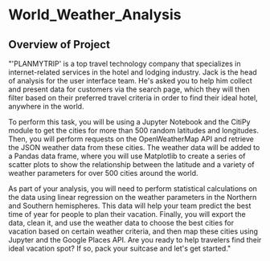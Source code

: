 # World_Weather_Analysis
## Overview of Project
"'PLANMYTRIP' is a top travel technology company that specializes in internet-related services in the hotel and lodging industry. Jack is the head of analysis for the user interface team. He's asked you to help him collect and present data for customers via the search page, which they will then filter based on their preferred travel criteria in order to find their ideal hotel, anywhere in the world.

To perform this task, you will be using a Jupyter Notebook and the CitiPy module to get the cities for more than 500 random latitudes and longitudes. Then, you will perform requests on the OpenWeatherMap API and retrieve the JSON weather data from these cities. The weather data will be added to a Pandas data frame, where you will use Matplotlib to create a series of scatter plots to show the relationship between the latitude and a variety of weather parameters for over 500 cities around the world.

As part of your analysis, you will need to perform statistical calculations on the data using linear regression on the weather parameters in the Northern and Southern hemispheres. This data will help your team predict the best time of year for people to plan their vacation. Finally, you will export the data, clean it, and use the weather data to choose the best cities for vacation based on certain weather criteria, and then map these cities using Jupyter and the Google Places API. Are you ready to help travelers find their ideal vacation spot? If so, pack your suitcase and let's get started."
